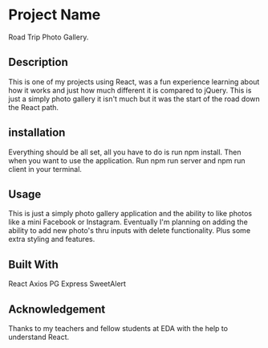 # Project Name

Road Trip Photo Gallery.

## Description

This is one of my projects using React, was a fun experience learning about how it works and just how much different it is compared to jQuery. This is just a simply photo gallery it isn't much but it was the start of the road down the React path.

## installation

Everything should be all set, all you have to do is run npm install. Then when you want to use the application.
Run npm run server and npm run client in your terminal.

## Usage

This is just a simply photo gallery application and the ability to like photos like a mini Facebook or Instagram. Eventually I'm planning on adding the ability to add new photo's thru inputs with delete functionality. Plus some extra styling and features.

## Built With

React
Axios
PG
Express
SweetAlert

## Acknowledgement

Thanks to my teachers and fellow students at EDA with the help to understand React.

